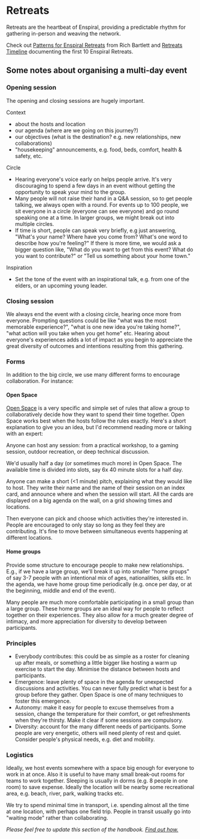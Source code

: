 # Retreats

Retreats are the heartbeat of Enspiral, providing a predictable rhythm for gathering in-person and weaving the network.

Check out [Patterns for Enspiral Retreats](https://docs.google.com/document/d/1Dhhl-IUFZhU-_CZEb87-OTWC9wVpmDXjsgkiW5SPFyE/edit#heading=h.otl87lqx6ocw) from Rich Bartlett and [Retreats Timeline](https://docs.google.com/presentation/d/1UIO8q1G8-UNmQ2ckJD0JwTDiRVAeTdBL-GbMPdt_6qo/present#slide=id.p) documenting the first 10 Enspiral Retreats.

## Some notes about organising a multi-day event

### Opening session

The opening and closing sessions are hugely important.

Context

* about the hosts and location
* our agenda \(where are we going on this journey?\)
* our objectives \(what is the destination? e.g. new relationships, new collaborations\)
* "housekeeping" announcements, e.g. food, beds, comfort, health & safety, etc.

Circle

* Hearing everyone's voice early on helps people arrive. It's very discouraging to spend a few days in an event without getting the opportunity to speak your mind to the group.
* Many people will not raise their hand in a Q&A session, so to get people talking, we always open with a round. For events up to 100 people, we sit everyone in a circle \(everyone can see everyone\) and go round speaking one at a time. In larger groups, we might break out into multiple circles.
* If time is short, people can speak very briefly, e.g just answering, "What's your name? Where have you come from? What's one word to describe how you're feeling?" If there is more time, we would ask a bigger question like, "What do you want to get from this event? What do you want to contribute?" or "Tell us something about your home town."

Inspiration

* Set the tone of the event with an inspirational talk, e.g. from one of the elders, or an upcoming young leader.

### Closing session

We always end the event with a closing circle, hearing once more from everyone. Prompting questions could be like "what was the most memorable experience?", "what is one new idea you're taking home?", "what action will you take when you get home" etc. Hearing about everyone's experiences adds a lot of impact as you begin to appreciate the great diversity of outcomes and intentions resulting from this gathering.

### Forms

In addition to the big circle, we use many different forms to encourage collaboration. For instance:

#### Open Space

[Open Space](https://en.wikipedia.org/wiki/Open_Space_Technology) is a very specific and simple set of rules that allow a group to collaboratively decide how they want to spend their time together. Open Space works best when the hosts follow the rules exactly. Here's a short explanation to give you an idea, but I'd recommend reading more or talking with an expert:

Anyone can host any session: from a practical workshop, to a gaming session, outdoor recreation, or deep technical discussion.

We'd usually half a day \(or sometimes much more\) in Open Space. The available time is divided into slots, say 6x 40 minute slots for a half day.

Anyone can make a short \(&lt;1 minute\) pitch, explaining what they would like to host. They write their name and the name of their session on an index card, and announce where and when the session will start. All the cards are displayed on a big agenda on the wall, on a grid showing times and locations.

Then everyone can pick and choose which activities they're interested in. People are encouraged to only stay so long as they feel they are contributing. It's fine to move between simultaneous events happening at different locations.

#### Home groups

Provide some structure to encourage people to make new relationships. E.g., if we have a large group, we'll break it up into smaller "home groups" of say 3-7 people with an intentional mix of ages, nationalities, skills etc. In the agenda, we have home group time periodically \(e.g. once per day, or at the beginning, middle and end of the event\).

Many people are much more comfortable participating in a small group than a large group. These home groups are an ideal way for people to reflect together on their experiences. They also allow for a much greater degree of intimacy, and more appreciation for diversity to develop between participants.

### Principles

* Everybody contributes: this could be as simple as a roster for cleaning up after meals, or something a little bigger like hosting a warm up exercise to start the day. Minimise the distance between hosts and participants.
* Emergence: leave plenty of space in the agenda for unexpected discussions and activities. You can never fully predict what is best for a group before they gather. Open Space is one of many techniques to foster this emergence.
* Autonomy: make it easy for people to excuse themselves from a session, change the temperature for their comfort, or get refreshments when they're thirsty. Make it clear if some sessions are compulsory.
* Diversity: account for the many different needs of participants. Some people are very energetic, others will need plenty of rest and quiet. Consider people's physical needs, e.g. diet and mobility.

### Logistics

Ideally, we host events somewhere with a space big enough for everyone to work in at once. Also it is useful to have many small break-out rooms for teams to work together. Sleeping is usually in dorms \(e.g. 8 people in one room\) to save expense. Ideally the location will be nearby some recreational area, e.g. beach, river, park, walking tracks etc.

We try to spend minimal time in transport, i.e. spending almost all the time at one location, with perhaps one field trip. People in transit usually go into "waiting mode" rather than collaborating.

_Please feel free to update this section of the handbook._ [_Find out how._](contributing.md)


